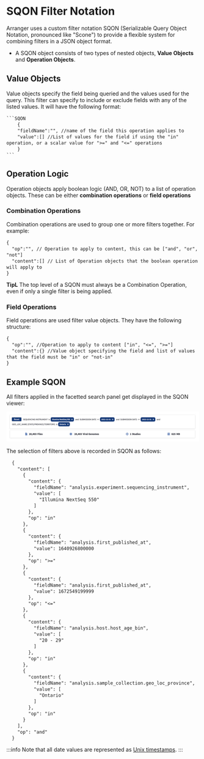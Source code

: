 # SQON Filter Notation

<!--To understand SQONs better we should explain why they are important and useful in arranger-->

Arranger uses a custom filter notation SQON (Serializable Query Object Notation, pronounced like "Scone") to provide a flexible system for combining filters in a JSON object format.

- A SQON object consists of two types of nested objects, **Value Objects** and **Operation Objects**.

## Value Objects

 Value objects specify the field being queried and the values used for the query. This filter can specify to include or exclude fields with any of the listed values. It will have the following format:

    ```SQON
        {
        "fieldName":"", //name of the field this operation applies to
        "value":[] //List of values for the field if using the "in" operation, or a scalar value for ">=" and "<=" operations
        }
    ```

## Operation Logic

Operation objects apply boolean logic (AND, OR, NOT) to a list of operation objects. These can be either **combination operations** or **field operations**

### Combination Operations

Combination operations are used to group one or more filters together. For example:

```SQON
{
  "op":"", // Operation to apply to content, this can be ["and", "or", "not"]
  "content":[] // List of Operation objects that the boolean operation will apply to
}
```

**TipL** The top level of a SQON must always be a Combination Operation, even if only a single filter is being applied.

### Field Operations

Field operations are used filter value objects. They have the following structure: 

```SQON
{
  "op":"", //Operation to apply to content ["in", "<=", ">="]
  "content":{} //Value object specifying the field and list of values that the field must be "in" or "not-in"
}
```

## Example SQON

All filters applied in the facetted search panel get displayed in the SQON viewer:

![Entity](../assets/sqon_query.jpg 'Sqon Viewer')

The selection of filters above is recorded in SQON as follows:

```SQON
  {
    "content": [
      {
        "content": {
          "fieldName": "analysis.experiment.sequencing_instrument",
          "value": [
            "Illumina NextSeq 550"
          ]
        },
        "op": "in"
      },
      {
        "content": {
          "fieldName": "analysis.first_published_at",
          "value": 1640926800000
        },
        "op": ">="
      },
      {
        "content": {
          "fieldName": "analysis.first_published_at",
          "value": 1672549199999
        },
        "op": "<="
      },
      {
        "content": {
          "fieldName": "analysis.host.host_age_bin",
          "value": [
            "20 - 29"
          ]
        },
        "op": "in"
      },
      {
        "content": {
          "fieldName": "analysis.sample_collection.geo_loc_province",
          "value": [
            "Ontario"
          ]
        },
        "op": "in"
      }
    ],
    "op": "and"
  }
  ```

:::info
Note that all date values are represented as [Unix timestamps](https://www.unixtimestamp.com/).
:::
